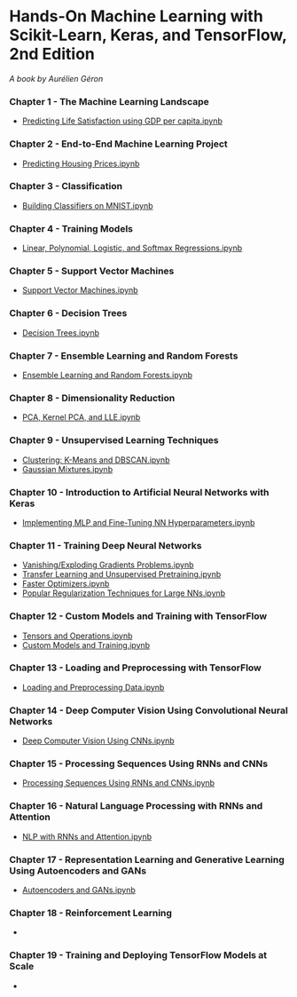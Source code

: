 # Hands-On Machine Learning with Scikit-Learn, Keras, and TensorFlow, 2nd Edition
<i> A book by Aurélien Géron</i>

### Chapter 1 - The Machine Learning Landscape

- [Predicting Life Satisfaction using GDP per capita.ipynb](https://github.com/Andrew-Ng-s-number-one-fan/Hands-on-Machine-Learning-with-Scikit-Learn-Keras-and-TensorFlow/blob/master/Notebooks/C1_N1_Predicting%20Life%20Satisfaction%20using%20GDP%20per%20capita.ipynb)

### Chapter 2 - End-to-End Machine Learning Project

- [Predicting Housing Prices.ipynb](https://github.com/Andrew-Ng-s-number-one-fan/Hands-on-Machine-Learning-with-Scikit-Learn-Keras-and-TensorFlow/blob/master/Notebooks/C2_N1_Predicting%20Housing%20Price.ipynb)

### Chapter 3 - Classification

- [Building Classifiers on MNIST.ipynb](https://github.com/Andrew-Ng-s-number-one-fan/Hands-on-Machine-Learning-with-Scikit-Learn-Keras-and-TensorFlow/blob/master/Notebooks/C3_N1_Classification%20on%20MNIST.ipynb)

### Chapter 4 - Training Models

- [Linear, Polynomial, Logistic, and Softmax Regressions.ipynb](https://github.com/Andrew-Ng-s-number-one-fan/Hands-on-Machine-Learning-with-Scikit-Learn-Keras-and-TensorFlow/blob/master/Notebooks/C4_N1_Linear%2C%20Polynomial%2C%20Logistic%2C%20and%20Softmax%20Regressions.ipynb)

### Chapter 5 - Support Vector Machines

- [Support Vector Machines.ipynb](https://github.com/Andrew-Ng-s-number-one-fan/Hands-on-Machine-Learning-with-Scikit-Learn-Keras-and-TensorFlow/blob/master/Notebooks/C5_N1_Support%20Vector%20Machines.ipynb)

### Chapter 6 - Decision Trees

- [Decision Trees.ipynb](https://github.com/Andrew-Ng-s-number-one-fan/Hands-on-Machine-Learning-with-Scikit-Learn-Keras-and-TensorFlow/blob/master/Notebooks/C6_N1_Decision%20Trees.ipynb)

### Chapter 7 - Ensemble Learning and Random Forests

- [Ensemble Learning and Random Forests.ipynb](https://github.com/Andrew-Ng-s-number-one-fan/Hands-on-Machine-Learning-with-Scikit-Learn-Keras-and-TensorFlow/blob/master/Notebooks/C7_N1_Ensemble%20Learning%20and%20Random%20Forests.ipynb)

### Chapter 8 - Dimensionality Reduction

- [PCA, Kernel PCA, and LLE.ipynb](https://github.com/Andrew-Ng-s-number-one-fan/Hands-on-Machine-Learning-with-Scikit-Learn-Keras-and-TensorFlow/blob/master/Notebooks/C8_N1_PCA%2C%20Kernel%20PCA%2C%20and%20LLE.ipynb)

### Chapter 9 - Unsupervised Learning Techniques

- [Clustering: K-Means and DBSCAN.ipynb]()
- [Gaussian Mixtures.ipynb]()

### Chapter 10 - Introduction to Artificial Neural Networks with Keras

- [Implementing MLP and Fine-Tuning NN Hyperparameters.ipynb](https://github.com/Andrew-Ng-s-number-one-fan/Hands-on-Machine-Learning-with-Scikit-Learn-Keras-and-TensorFlow/blob/master/Notebooks/C10_N1_Implementing%20MLP%20and%20Fine-Tuning%20NN%20Hyperparameters.ipynb)

### Chapter 11 - Training Deep Neural Networks

- [Vanishing/Exploding Gradients Problems.ipynb](https://github.com/Andrew-Ng-s-number-one-fan/Hands-on-Machine-Learning-with-Scikit-Learn-Keras-and-TensorFlow/blob/master/Notebooks/C11_N1_The%20Vanishing%20Exploding%20Gradients%20Problems.ipynb)
- [Transfer Learning and Unsupervised Pretraining.ipynb](https://github.com/Andrew-Ng-s-number-one-fan/Hands-on-Machine-Learning-with-Scikit-Learn-Keras-and-TensorFlow/blob/master/Notebooks/C11_N2_Transfer%20Learning%20and%20Unsupervised%20Pretraining.ipynb)
- [Faster Optimizers.ipynb](https://github.com/Andrew-Ng-s-number-one-fan/Hands-on-Machine-Learning-with-Scikit-Learn-Keras-and-TensorFlow/blob/master/Notebooks/C11_N3_Faster%20Optimizers.ipynb)
- [Popular Regularization Techniques for Large NNs.ipynb](https://github.com/Andrew-Ng-s-number-one-fan/Hands-on-Machine-Learning-with-Scikit-Learn-Keras-and-TensorFlow/blob/master/Notebooks/C11_N4_Popular%20Regularization%20Techniques%20for%20Large%20NNs.ipynb)

### Chapter 12 - Custom Models and Training with TensorFlow

- [Tensors and Operations.ipynb](https://github.com/Andrew-Ng-s-number-one-fan/Hands-on-Machine-Learning-with-Scikit-Learn-Keras-and-TensorFlow/blob/master/Notebooks/C12_N1_Tensors%20and%20Operations.ipynb)
- [Custom Models and Training.ipynb](https://github.com/Andrew-Ng-s-number-one-fan/Hands-on-Machine-Learning-with-Scikit-Learn-Keras-and-TensorFlow/blob/master/Notebooks/C12_N2_Custom%20Models%20and%20Training.ipynb)

### Chapter 13 - Loading and Preprocessing with TensorFlow

- [Loading and Preprocessing Data.ipynb](https://github.com/Andrew-Ng-s-number-one-fan/Hands-on-Machine-Learning-with-Scikit-Learn-Keras-and-TensorFlow/blob/master/Notebooks/C13_N1_Loading%20and%20Preprocessing%20Data.ipynb)

### Chapter 14 - Deep Computer Vision Using Convolutional Neural Networks

- [Deep Computer Vision Using CNNs.ipynb](https://github.com/Andrew-Ng-s-number-one-fan/Hands-on-Machine-Learning-with-Scikit-Learn-Keras-and-TensorFlow/blob/master/Notebooks/C14_N1_Deep%20Computer%20Vision%20Using%20CNNs.ipynb)

### Chapter 15 - Processing Sequences Using RNNs and CNNs

- [Processing Sequences Using RNNs and CNNs.ipynb](https://github.com/Andrew-Ng-s-number-one-fan/Hands-on-Machine-Learning-with-Scikit-Learn-Keras-and-TensorFlow/blob/master/Notebooks/C15_N1_Processing%20Sequences%20using%20RNNs%20and%20CNNs.ipynb)

### Chapter 16 - Natural Language Processing with RNNs and Attention

- [NLP with RNNs and Attention.ipynb](https://github.com/Andrew-Ng-s-number-one-fan/Hands-on-Machine-Learning-with-Scikit-Learn-Keras-and-TensorFlow/blob/master/Notebooks/C16_N1_NLP%20with%20RNNs%20and%20Attention.ipynb)

### Chapter 17 - Representation Learning and Generative Learning Using Autoencoders and GANs

- [Autoencoders and GANs.ipynb](https://github.com/Andrew-Ng-s-number-one-fan/Hands-on-Machine-Learning-with-Scikit-Learn-Keras-and-TensorFlow/blob/master/Notebooks/C17_N1_Autoencoders%20and%20GANs.ipynb)

### Chapter 18 - Reinforcement Learning

- []()

### Chapter 19 - Training and Deploying TensorFlow Models at Scale

- []()
